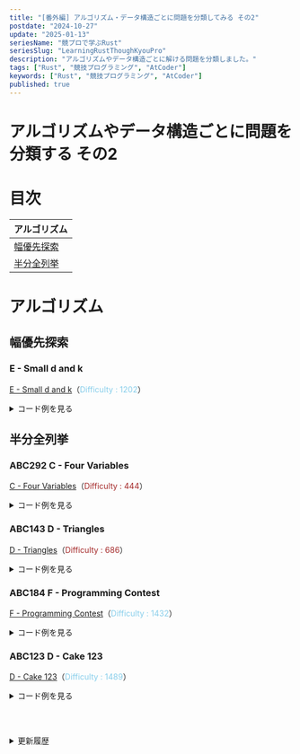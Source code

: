 ```yaml
---
title: "[番外編] アルゴリズム・データ構造ごとに問題を分類してみる その2"
postdate: "2024-10-27"
update: "2025-01-13"
seriesName: "競プロで学ぶRust"
seriesSlug: "LearningRustThoughKyouPro"
description: "アルゴリズムやデータ構造ごとに解ける問題を分類しました。"
tags: ["Rust", "競技プログラミング", "AtCoder"]
keywords: ["Rust", "競技プログラミング", "AtCoder"]
published: true
---
```


# アルゴリズムやデータ構造ごとに問題を分類する その2

# 目次

|アルゴリズム|
|---|
|[幅優先探索](#幅優先探索)|
|[半分全列挙](#半分全列挙)|

# アルゴリズム

## 幅優先探索

### E - Small d and k

[E - Small d and k](https://atcoder.jp/contests/abc254/tasks/abc254_e)（<span style="color: skyblue">Difficulty : 1202</span>）

<details>
<summary>コード例を見る</summary>

```rust
// https://atcoder.jp/contests/abc254/tasks/abc254_e

use std::collections::{HashMap, VecDeque};

fn run(n: usize, _m: usize, ab: Vec<(usize, usize)>, _q: usize, xk: Vec<(usize, usize)>) -> Vec<usize> {
    let mut hash_map = HashMap::new();

    for (a, b) in ab {
        hash_map.entry(a).or_insert_with(Vec::new).push(b);
        hash_map.entry(b).or_insert_with(Vec::new).push(a);
    }

    let mut ans = Vec::new();

    for (x, k) in xk {
        if let None =  hash_map.get(&x) {
            ans.push(x);
            continue;
        }

        let mut graph = vec![false; n];
        let mut queue = VecDeque::new();

        queue.push_back((x, k));

        // 辿ったノードの合計
        let mut sum = x;

        while let Some((x, k)) = queue.pop_front() {
            if k == 0 {
                continue;
            }

            graph[x-1] = true;

            let next = hash_map.get(&x).unwrap();

            for n in next {
                if !graph[n-1] {
                    graph[n-1] = true;
                    queue.push_back((*n, k-1));
                    sum += *n;
                }
            }
        }

        ans.push(sum);
    }

    ans
}

#[cfg(test)]
mod tests {
    use super::*;

    struct TestCase(usize, usize, Vec<(usize, usize)>, usize, Vec<(usize, usize)>, Vec<usize>);

    #[test]
    fn test() {
        let tests = [
            TestCase(6, 5, vec![(2, 3), (3, 4), (3, 5), (5, 6), (2, 6)], 7, vec![(1, 1), (2, 2), (2, 0), (2, 3), (4, 1), (6, 0), (4, 3)], vec![1, 20, 2, 20, 7, 6, 20]),
        ];

        for TestCase(n, m, ab, q, xk, expected) in tests {
            assert_eq!(run(n, m, ab, q, xk), expected);
        }
    }
}
```
</details>

## 半分全列挙

### ABC292 C - Four Variables 

[C - Four Variables](https://atcoder.jp/contests/abc292/tasks/abc292_c)（<span style="color: brown">Difficulty : 444</span>）

<details>
<summary>コード例を見る</summary>

```rust
// https://atcoder.jp/contests/abc292/tasks/abc292_c

fn run(n: usize) -> usize {
    let mut ab = vec![0; n+1];

    for i in 1..=n {
        for j in 1..=(n / i) {
            ab[i*j] += 1;
        }
    }

    (1..=n)
        .map(|i| {
            ab[i] * ab[n-i]
        })
        .sum()
}

#[cfg(test)]
mod tests {
    use super::*;

    struct TestCase(usize, usize);

    #[test]
    fn test() {
        let tests = [
            TestCase(4, 8),
            TestCase(292, 10886),
            TestCase(19876, 2219958),
        ];

        for TestCase(n, expected) in tests {
            assert_eq!(run(n), expected);
        }
    }
}
```

</details>

### ABC143 D - Triangles

[D - Triangles](https://atcoder.jp/contests/abc143/tasks/abc143_d)（<span style="color: brown">Difficulty : 686</span>）

<details>
<summary>コード例を見る</summary>

```rust
// https://atcoder.jp/contests/abc143/tasks/abc143_d

use std::cmp::Ordering;
use itertools::Itertools;
use library::lib::upper_bound::upper_bound;

fn upper_bound<T: Ord>(vec: &[T], value: T) -> usize {
    vec.binary_search_by(|x| {
        if *x <= value {
            Ordering::Less
        } else {
            Ordering::Greater
        }
    })
    .err()
    .unwrap()
}


fn run(n: usize, l: Vec<usize>) -> usize {
    let vec: Vec<usize> = l.into_iter().sorted().collect();

    let mut ans = 0;

    for i in 0..n {
        for j in i+1..n {
            let res = upper_bound(&vec, vec[i] + vec[j] - 1);

            if res > j + 1 {
                ans += res - j - 1;
            }
        }
    }

    ans
}

#[cfg(test)]
mod tests {
    use super::*;

    struct TestCase(usize, Vec<usize>, usize);

    #[test]
    fn test() {
        let tests = [
            TestCase(4, vec![3, 4, 2, 1], 1),
            TestCase(3,vec![1, 1000, 1], 0),
            TestCase(7, vec![218, 786, 704, 233, 645, 728, 389], 23),
        ];

        for TestCase(n, l, expected) in tests {
            assert_eq!(run(n, l), expected);
        }
    }
}

```

</details>

### ABC184 F - Programming Contest

[F - Programming Contest](https://atcoder.jp/contests/abc184/tasks/abc184_f)（<span style="color: skyblue">Difficulty : 1432</span>）

<details>
<summary>コード例を見る</summary>

```rust
// https://atcoder.jp/contests/abc184/tasks/abc184_f

use itertools::Itertools;
use std::cmp::Ordering;

// upper_boundの拡張
// n以下の最大の数を返す
fn max_under_n<T: Ord>(vec: &[T], value: T) -> Option<usize> {
    vec.binary_search_by(|x| {
        if *x <= value {
            Ordering::Less
        } else {
            Ordering::Greater
        }
    })
    .err()
    .map(|x| if x == 0 {
        None
    } else {
        Some(x - 1)
    })
    .flatten()
}

fn run(n: usize, t: usize, a: Vec<usize>) -> usize {
    let (l, r) = a.split_at(n/2);

    let mut p = Vec::new();
    let mut q = Vec::new();

    for i in 0..=l.len() {
        for combination in l.iter().combinations(i) {
            let sum: usize = combination.iter().map(|&&x| x).sum();
            p.push(sum);
        }
    }

    for i in 0..=r.len() {
        for combination in r.iter().combinations(i) {
            let sum: usize = combination.iter().map(|&&x| x).sum();
            q.push(sum)
        }
    }

    q.sort();

    let mut ans = 0;

    for left in p.iter() {
        if t < *left {
            continue;
        }

        if let Some(right_idx) = max_under_n(&q, t - left) {
            ans = ans.max(q[right_idx] + left)
        }
    }

    ans
}

#[cfg(test)]
mod tests {
    use super::*;

    struct TestCase(usize, usize, Vec<usize>, usize);

    #[test]
    fn test() {
        let tests = [
            TestCase(5, 17, vec![2, 3, 5, 7, 11], 17),
            TestCase(6, 100, vec![1, 2, 7, 5, 8, 10], 33),
            TestCase(6, 100, vec![101, 102, 103, 104, 105, 106], 0),
        ];

        for TestCase(n, t, a, expected) in tests {
            assert_eq!(run(n, t, a), expected);
        }
    }
}
```

</details>

### ABC123 D - Cake 123

[D - Cake 123](https://atcoder.jp/contests/abc123/tasks/abc123_d)（<span style="color: skyblue">Difficulty : 1489</span>）

<details>
<summary>コード例を見る</summary>

```rust
// https://atcoder.jp/contests/abc123/tasks/abc123_d

use std::collections::BinaryHeap;
use std::cmp::Reverse;

fn run(_x: usize, _y: usize, _z: usize, k: usize, a: Vec<usize>, b: Vec<usize>, c: Vec<usize>) -> Vec<usize> {
    let mut ab = BinaryHeap::new();

    // AとBの和で大きい順にK個求める
    for i in a.iter() {
        for j in b.iter() {
            ab.push(Reverse(i + j));

            if ab.len() > k {
                ab.pop();
            }
        }
    }

    let mut vec: Vec<_> = ab.into_sorted_vec();
    vec.reverse();

    let mut ans = BinaryHeap::new();

    // ABとCの和で大きい順にK個求める
    for i in vec.iter() {
        for j in c.iter() {
            ans.push(Reverse(i.0 + j));

            if ans.len() > k {
                ans.pop();
            }
        }
    }

    ans.into_sorted_vec()
        .into_iter()
        .map(|x| x.0)
        .collect()
}

#[cfg(test)]
mod tests {
    use super::*;

    struct TestCase(usize, usize, usize, usize, Vec<usize>, Vec<usize>, Vec<usize>, Vec<usize>);

    #[test]
    fn test() {
        let tests = [
            TestCase(2, 2, 2, 8, vec![4, 6], vec![1, 5], vec![3, 8], vec![19, 17, 15, 14, 13, 12, 10, 8]),
            TestCase(3, 3, 3, 5, vec![1, 10, 100], vec![2, 20, 200], vec![1, 10, 100], vec![400, 310, 310, 301, 301]),
            TestCase(10, 10, 10, 20, vec![7467038376, 5724769290, 292794712, 2843504496, 3381970101, 8402252870, 249131806, 6310293640, 6690322794, 6082257488], vec![1873977926, 2576529623, 1144842195, 1379118507, 6003234687, 4925540914, 3902539811, 3326692703, 484657758, 2877436338], vec![4975681328, 8974383988, 2882263257,  7690203955, 514305523, 6679823484, 4263279310, 585966808, 3752282379, 620585736], vec![23379871545, 22444657051, 22302177772, 22095691512, 21667941469, 21366963278, 21287912315, 21279176669, 21160477018, 21085311041, 21059876163, 21017997739, 20703329561, 20702387965, 20590247696, 20383761436, 20343962175, 20254073196, 20210218542, 20150096547]),
        ];

        for TestCase(x, y, z, k, a, b, c, expected) in tests {
            assert_eq!(run(x, y, z, k, a, b, c), expected);
        }
    }
}

```

</details>

<details style="margin-top: 60px" class="history">
<summary>更新履歴</summary>

<ul class="history-list">
  <li>2025年1月13日 : ABC254 <span style="color: skyblue">E - Small d and k</span>を追加</li>
</details>
